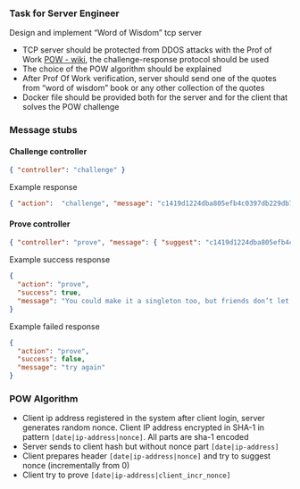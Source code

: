 ### Task for Server Engineer

Design and implement “Word of Wisdom” tcp server

- TCP server should be protected from DDOS attacks with the Prof of Work [POW - wiki](https://en.wikipedia.org/wiki/Proof_of_work), 
  the challenge-response protocol should be used
- The choice of the POW algorithm should be explained  
- After Prof Of Work verification, server should send one of the quotes from “word of wisdom” book or any other collection of the quotes
- Docker file should be provided both for the server and for the client that solves the POW challenge

### Message stubs
#### Challenge controller
```json
{ "controller": "challenge" }
```

Example response
```json
{ "action":  "challenge", "message": "c1419d1224dba805efb4c0397db229db747a56ea|bb6f6c336e94819f99a64b8ab3b03161a298be43" }
```

#### Prove controller
```json
{ "controller": "prove", "message": { "suggest": "c1419d1224dba805efb4c0397db229db747a56ea|bb6f6c336e94819f99a64b8ab3b03161a298be43|c1419d1224dba805efb4c0397db229db747a56ea" } }
```

Example success response
```json
{
  "action": "prove",
  "success": true,
  "message": "You could make it a singleton too, but friends don’t let friends create singletons.\" ― Robert Nystrom"
}
```

Example failed response
```json
{
  "action": "prove",
  "success": false,
  "message": "try again"
}
```

### POW Algorithm
* Client ip address registered in the system after client login, server generates random nonce. Client IP address encrypted in SHA-1 in pattern `[date|ip-address|nonce]`. All parts are sha-1 encoded
* Server sends to client hash but without nonce part `[date|ip-address]`
* Client prepares header `[date|ip-address|nonce]` and try to suggest nonce (incrementally from 0)
* Client try to prove `[date|ip-address|client_incr_nonce]`